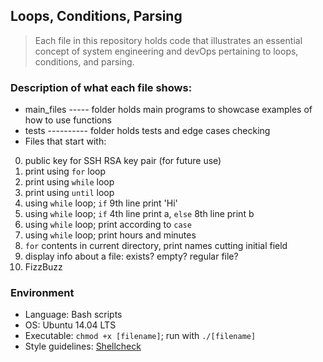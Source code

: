 ## Loops, Conditions, Parsing
> Each file in this repository holds code that illustrates an essential concept of 
> system engineering and devOps pertaining to loops, conditions, and parsing.

### Description of what each file shows:
* main_files ----- folder holds main programs to showcase examples of how to use functions
* tests ---------- folder holds tests and edge cases checking
* Files that start with:
0. public key for SSH RSA key pair (for future use)
1. print using ```for``` loop
2. print using ```while``` loop
3. print using ```until``` loop
4. using ```while``` loop; ```if``` 9th line print 'Hi'
5. using ```while``` loop; ```if``` 4th line print a, ```else``` 8th line print b
6. using ```while``` loop; print according to ```case```
7. using ```while``` loop; print hours and minutes
8. ```for``` contents in current directory, print names cutting initial field
9. display info about a file: exists? empty? regular file?
10. FizzBuzz

### Environment
* Language: Bash scripts
* OS: Ubuntu 14.04 LTS
* Executable: ```chmod +x [filename]```; run with ```./[filename]```
* Style guidelines: [Shellcheck](https://github.com/koalaman/shellcheck)

